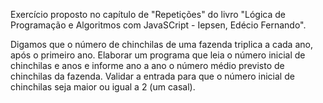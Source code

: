 Exercício proposto no capítulo de "Repetições" do livro "Lógica de Programação e Algoritmos com JavaSCript - Iepsen, Edécio Fernando".

Digamos que o número de chinchilas de uma fazenda triplica a cada ano, após o primeiro ano. Elaborar um programa que leia o número inicial de chinchilas e anos e informe ano a ano o número médio previsto de chinchilas da fazenda. Validar a entrada para que o número inicial de chinchilas seja maior ou igual a 2 (um casal).


